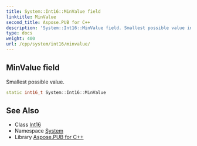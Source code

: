 ```yaml
---
title: System::Int16::MinValue field
linktitle: MinValue
second_title: Aspose.PUB for C++
description: 'System::Int16::MinValue field. Smallest possible value in C++.'
type: docs
weight: 400
url: /cpp/system/int16/minvalue/
---
```

## MinValue field


Smallest possible value.

```cpp
static int16_t System::Int16::MinValue
```

## See Also

* Class [Int16](../)
* Namespace [System](../../)
* Library [Aspose.PUB for C++](../../../)
